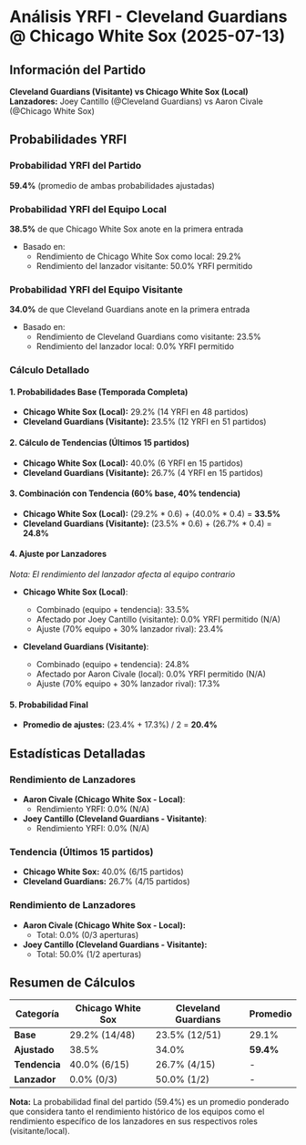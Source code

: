 # Análisis YRFI - Cleveland Guardians @ Chicago White Sox (2025-07-13)

## Información del Partido
**Cleveland Guardians (Visitante) vs Chicago White Sox (Local)**  
**Lanzadores:** Joey Cantillo (@Cleveland Guardians) vs Aaron Civale (@Chicago White Sox)

## Probabilidades YRFI

### Probabilidad YRFI del Partido
**59.4%** (promedio de ambas probabilidades ajustadas)

### Probabilidad YRFI del Equipo Local
**38.5%** de que Chicago White Sox anote en la primera entrada
- Basado en:
  - Rendimiento de Chicago White Sox como local: 29.2%
  - Rendimiento del lanzador visitante: 50.0% YRFI permitido

### Probabilidad YRFI del Equipo Visitante
**34.0%** de que Cleveland Guardians anote en la primera entrada
- Basado en:
  - Rendimiento de Cleveland Guardians como visitante: 23.5%
  - Rendimiento del lanzador local: 0.0% YRFI permitido

### Cálculo Detallado

#### 1. Probabilidades Base (Temporada Completa)
- **Chicago White Sox (Local):** 29.2% (14 YRFI en 48 partidos)
- **Cleveland Guardians (Visitante):** 23.5% (12 YRFI en 51 partidos)

#### 2. Cálculo de Tendencias (Últimos 15 partidos)
- **Chicago White Sox (Local):** 40.0% (6 YRFI en 15 partidos)
- **Cleveland Guardians (Visitante):** 26.7% (4 YRFI en 15 partidos)

#### 3. Combinación con Tendencia (60% base, 40% tendencia)
- **Chicago White Sox (Local):** (29.2% * 0.6) + (40.0% * 0.4) = **33.5%**
- **Cleveland Guardians (Visitante):** (23.5% * 0.6) + (26.7% * 0.4) = **24.8%**

#### 4. Ajuste por Lanzadores
*Nota: El rendimiento del lanzador afecta al equipo contrario*

- **Chicago White Sox (Local)**:
  - Combinado (equipo + tendencia): 33.5%
  - Afectado por Joey Cantillo (visitante): 0.0% YRFI permitido (N/A)
  - Ajuste (70% equipo + 30% lanzador rival): 23.4%

- **Cleveland Guardians (Visitante)**:
  - Combinado (equipo + tendencia): 24.8%
  - Afectado por Aaron Civale (local): 0.0% YRFI permitido (N/A)
  - Ajuste (70% equipo + 30% lanzador rival): 17.3%

#### 5. Probabilidad Final
- **Promedio de ajustes:** (23.4% + 17.3%) / 2 = **20.4%**

## Estadísticas Detalladas


### Rendimiento de Lanzadores
- **Aaron Civale (Chicago White Sox - Local)**:
  - Rendimiento YRFI: 0.0% (N/A)
- **Joey Cantillo (Cleveland Guardians - Visitante)**:
  - Rendimiento YRFI: 0.0% (N/A)
### Tendencia (Últimos 15 partidos)
- **Chicago White Sox:** 40.0% (6/15 partidos)
- **Cleveland Guardians:** 26.7% (4/15 partidos)

### Rendimiento de Lanzadores
- **Aaron Civale (Chicago White Sox - Local):**
  - Total: 0.0% (0/3 aperturas)
- **Joey Cantillo (Cleveland Guardians - Visitante):**
  - Total: 50.0% (1/2 aperturas)

## Resumen de Cálculos
| Categoría | Chicago White Sox    | Cleveland Guardians  | Promedio |
|-----------|----------------------|----------------------|----------|
| **Base** | 29.2% (14/48) | 23.5% (12/51) | 29.1% |
| **Ajustado** | 38.5% | 34.0% | **59.4%** |
| **Tendencia** | 40.0% (6/15) | 26.7% (4/15) | - |
| **Lanzador** | 0.0% (0/3) | 50.0% (1/2) | - |

**Nota:** La probabilidad final del partido (59.4%) es un promedio ponderado que considera tanto el rendimiento histórico de los equipos como el rendimiento específico de los lanzadores en sus respectivos roles (visitante/local).